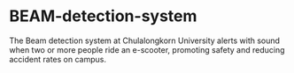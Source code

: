# BEAM-detection-system
The Beam detection system at Chulalongkorn University alerts with sound when two or more people ride an e-scooter, promoting safety and reducing accident rates on campus.

